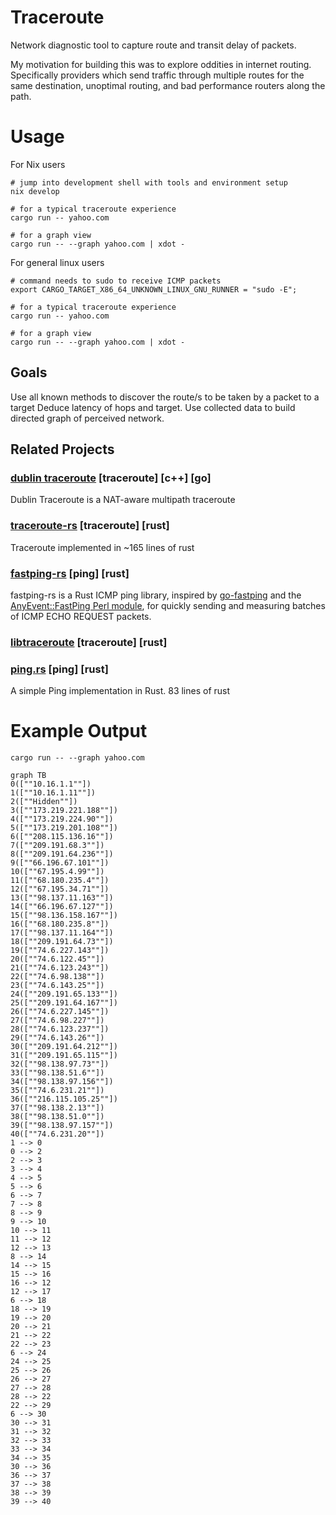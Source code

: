# Traceroute
Network diagnostic tool to capture route and transit delay of packets.

My motivation for building this was to explore oddities in internet routing.
Specifically providers which send traffic through multiple routes for the same
destination, unoptimal routing, and bad performance routers along the path.

# Usage

For Nix users
```
# jump into development shell with tools and environment setup
nix develop

# for a typical traceroute experience
cargo run -- yahoo.com

# for a graph view
cargo run -- --graph yahoo.com | xdot -
```

For general linux users
```
# command needs to sudo to receive ICMP packets
export CARGO_TARGET_X86_64_UNKNOWN_LINUX_GNU_RUNNER = "sudo -E";

# for a typical traceroute experience
cargo run -- yahoo.com

# for a graph view
cargo run -- --graph yahoo.com | xdot -
```

## Goals
Use all known methods to discover the route/s to be taken by a packet to a target
Deduce latency of hops and target.
Use collected data to build directed graph of perceived network.

## Related Projects
### [dublin traceroute](https://github.com/insomniacslk/dublin-traceroute) [traceroute] [c++] [go]
Dublin Traceroute is a NAT-aware multipath traceroute

### [traceroute-rs](https://github.com/daniellockyer/traceroute-rs) [traceroute] [rust]
Traceroute implemented in ~165 lines of rust

### [fastping-rs](https://github.com/bparli/fastping-rs) [ping] [rust]
fastping-rs is a Rust ICMP ping library, inspired by [go-fastping](https://github.com/tatsushid/go-fastping)  and the [AnyEvent::FastPing Perl module](http://search.cpan.org/~mlehmann/AnyEvent-FastPing-2.01/), for quickly sending and measuring batches of ICMP ECHO REQUEST packets.

### [libtraceroute](https://github.com/ilyagrishkov/libtraceroute) [traceroute] [rust]

### [ping.rs](https://gist.github.com/nixpulvis/e2938d03d141990d99db) [ping] [rust]
A simple Ping implementation in Rust. 83 lines of rust

# Example Output
```
cargo run -- --graph yahoo.com 
```

```mermaid
graph TB
0([""10.16.1.1""])
1([""10.16.1.11""])
2([""Hidden""])
3([""173.219.221.188""])
4([""173.219.224.90""])
5([""173.219.201.108""])
6([""208.115.136.16""])
7([""209.191.68.3""])
8([""209.191.64.236""])
9([""66.196.67.101""])
10([""67.195.4.99""])
11([""68.180.235.4""])
12([""67.195.34.71""])
13([""98.137.11.163""])
14([""66.196.67.127""])
15([""98.136.158.167""])
16([""68.180.235.8""])
17([""98.137.11.164""])
18([""209.191.64.73""])
19([""74.6.227.143""])
20([""74.6.122.45""])
21([""74.6.123.243""])
22([""74.6.98.138""])
23([""74.6.143.25""])
24([""209.191.65.133""])
25([""209.191.64.167""])
26([""74.6.227.145""])
27([""74.6.98.227""])
28([""74.6.123.237""])
29([""74.6.143.26""])
30([""209.191.64.212""])
31([""209.191.65.115""])
32([""98.138.97.73""])
33([""98.138.51.6""])
34([""98.138.97.156""])
35([""74.6.231.21""])
36([""216.115.105.25""])
37([""98.138.2.13""])
38([""98.138.51.0""])
39([""98.138.97.157""])
40([""74.6.231.20""])
1 --> 0
0 --> 2
2 --> 3
3 --> 4
4 --> 5
5 --> 6
6 --> 7
7 --> 8
8 --> 9
9 --> 10
10 --> 11
11 --> 12
12 --> 13
8 --> 14
14 --> 15
15 --> 16
16 --> 12
12 --> 17
6 --> 18
18 --> 19
19 --> 20
20 --> 21
21 --> 22
22 --> 23
6 --> 24
24 --> 25
25 --> 26
26 --> 27
27 --> 28
28 --> 22
22 --> 29
6 --> 30
30 --> 31
31 --> 32
32 --> 33
33 --> 34
34 --> 35
30 --> 36
36 --> 37
37 --> 38
38 --> 39
39 --> 40
```
